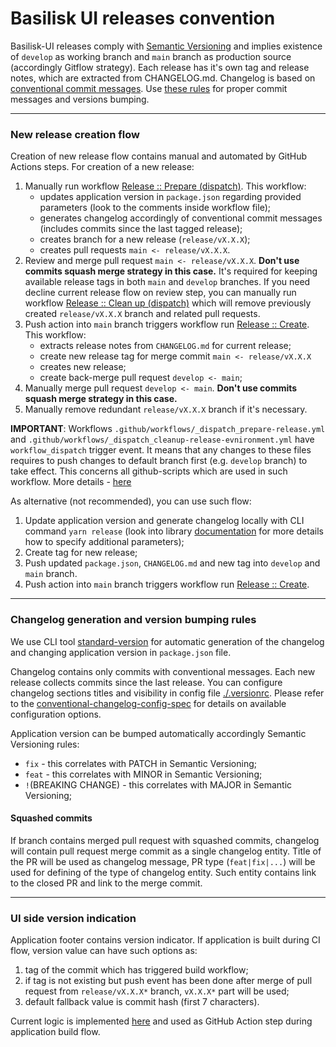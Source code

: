 # Basilisk UI releases convention

Basilisk-UI releases comply with [Semantic Versioning](https://semver.org/) and implies existence of `develop` as 
working branch and `main` branch as production source (accordingly Gitflow strategy). 
Each release has it's own tag and release notes, which are extracted from CHANGELOG.md. 
Changelog is based on [conventional commit messages](https://www.conventionalcommits.org/en/v1.0.0/). Use [these 
rules](https://semver.org/#spec-item-4) for proper commit messages and versions bumping. 

---

### New release creation flow
Creation of new release flow contains manual and automated by GitHub Actions steps. For creation of a new release:
1) Manually run workflow [Release :: Prepare (dispatch)](/.github/workflows/_dispatch_prepare-release.yml).
This workflow:
   - updates application version in `package.json` regarding provided parameters (look to the comments inside workflow file);
   - generates changelog accordingly of conventional commit messages (includes commits since the last tagged release);
   - creates branch for a new release (`release/vX.X.X`);
   - creates pull requests `main <- release/vX.X.X`.
2) Review and merge pull request `main <- release/vX.X.X`. **Don't use commits squash merge strategy in this case.** It's required for keeping 
available release tags in both `main` and `develop` branches. If you need decline current release flow on review step, 
you can manually run workflow [Release :: Clean up (dispatch)](/.github/workflows/_dispatch_cleanup-release-evnironment.yml) which will remove previously
created `release/vX.X.X` branch and related pull requests. 
3) Push action into `main` branch triggers workflow run [Release :: Create](/.github/workflows/create-release.yml). This 
workflow:
   - extracts release notes from `CHANGELOG.md` for current release;
   - create new release tag for merge commit `main <- release/vX.X.X`
   - creates new release;
   - create back-merge pull request `develop <- main`;
4) Manually merge pull request `develop <- main`. **Don't use commits squash merge strategy in this case.**
5) Manually remove redundant `release/vX.X.X` branch if it's necessary.

**IMPORTANT**: Workflows `.github/workflows/_dispatch_prepare-release.yml` and `.github/workflows/_dispatch_cleanup-release-evnironment.yml`
have `workflow_dispatch` trigger event. It means that any changes to these files requires to push changes to default
branch first (e.g. `develop` branch) to take effect. This concerns all github-scripts which are used in such workflow.
More details - [here](https://docs.github.com/en/actions/using-workflows/events-that-trigger-workflows#workflow_dispatch)

As alternative (not recommended), you can use such flow:
1) Update application version and generate changelog locally with CLI command `yarn release` (look into library 
[documentation](https://github.com/conventional-changelog/standard-version#cli-usage) for more details how to specify 
additional parameters);
2) Create tag for new release;
3) Push updated `package.json`, `CHANGELOG.md` and new tag into `develop` and `main` branch.
4) Push action into `main` branch triggers workflow run [Release :: Create](/.github/workflows/create-release.yml).

---

### Changelog generation and version bumping rules
We use CLI tool [standard-version](https://github.com/conventional-changelog/standard-version) for automatic generation
of the changelog and changing application version in `package.json` file. 

Changelog contains only commits with conventional messages. Each new release collects commits since the last release. 
You can configure changelog sections titles and visibility in config file [./.versionrc](/.versionrc). Please refer to 
the [conventional-changelog-config-spec](https://github.com/conventional-changelog/conventional-changelog-config-spec/) 
for details on available configuration options.

Application version can be bumped automatically accordingly Semantic Versioning rules:
  - `fix` - this correlates with PATCH in Semantic Versioning;
  - `feat` - this correlates with MINOR in Semantic Versioning;
  - `!`(BREAKING CHANGE) - this correlates with MAJOR in Semantic Versioning;
  
#### Squashed commits
If branch contains merged pull request with squashed commits, changelog will contain pull request merge commit as a single
changelog entity. Title of the PR will be used as changelog message, PR type (`feat|fix|...`) will be used for defining 
of the type of changelog entity. Such entity contains link to the closed PR and link to the merge commit.

---

### UI side version indication
Application footer contains version indicator. If application is built during CI flow, version value can have such 
options as:
1) tag of the commit which has triggered build workflow;
2) if tag is not existing but push event has been done after merge of pull request from `release/vX.X.X*` branch, 
`vX.X.X*` part will be used;
3) default fallback value is commit hash (first 7 characters).

Current logic is implemented [here](/scripts/ci/github-script-src/get-app-version-name.js) and used as GitHub Action step during application build flow.